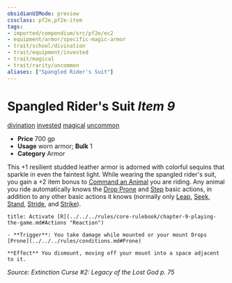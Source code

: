 ```yaml
---
obsidianUIMode: preview
cssclass: pf2e,pf2e-item
tags:
- imported/compendium/src/pf2e/ec2
- equipment/armor/specific-magic-armor 
- trait/school/divination
- trait/equipment/invested
- trait/magical
- trait/rarity/uncommon
aliases: ["Spangled Rider's Suit"]
---
```

# Spangled Rider's Suit *Item 9*  
[divination](divination.md)  [invested](invested.md)  [magical](magical.md)  [uncommon](uncommon.md)  

- **Price** 700 gp
- **Usage** worn armor; **Bulk** 1
- **Category** Armor

This +1 resilient studded leather armor is adorned with colorful sequins that sparkle in even the faintest light. While wearing the spangled rider's suit, you gain a +2 item bonus to [Command an Animal](command-an-animal.md) you are riding. Any animal you ride automatically knows the [Drop Prone](drop-prone.md) and [Step](step.md) basic actions, in addition to any other basic actions it knows (normally only [Leap](leap.md), [Seek](seek.md), [Stand](stand.md), [Stride](stride.md), and [Strike](strike.md)).

```ad-embed-ability
title: Activate [R](../../../rules/core-rulebook/chapter-9-playing-the-game.md#Actions "Reaction")

- **Trigger**: You take damage while mounted or your mount Drops [Prone](../../../rules/conditions.md#Prone)

**Effect** You dismount, moving off your mount into a space adjacent to it.
```

*Source: Extinction Curse #2: Legacy of the Lost God p. 75*
